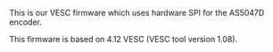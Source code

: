 This is our VESC firmware which uses hardware SPI for the AS5047D encoder.

This firmware is based on 4.12 VESC (VESC tool version 1.08).
